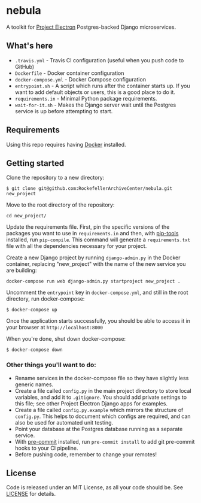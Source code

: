 # nebula
A toolkit for [Project Electron](http://projectelectron.rockarch.org/) Postgres-backed Django microservices.

## What's here

- `.travis.yml` - Travis CI configuration (useful when you push code to GitHub)
- `Dockerfile` - Docker container configuration
- `docker-compose.yml` - Docker Compose configuration
- `entrypoint.sh` - A script which runs after the container starts up. If you want to add default objects or users, this is a good place to do it.
- `requirements.in` - Minimal Python package requirements.
- `wait-for-it.sh` - Makes the Django server wait until the Postgres service is up before attempting to start.

## Requirements

Using this repo requires having [Docker](https://store.docker.com/search?type=edition&offering=community) installed.

## Getting started

Clone the repository to a new directory:

    $ git clone git@github.com:RockefellerArchiveCenter/nebula.git new_project

Move to the root directory of the repository:

    cd new_project/

Update the requirements file. First, pin the specific versions of the packages you want to use in `requirements.in` and then, with [pip-tools](https://github.com/jazzband/pip-tools) installed, run `pip-compile`. This command will generate a `requirements.txt` file with all the dependencies necessary for your project.

Create a new Django project by running `django-admin.py` in the Docker container, replacing "new_project" with the name of the new service you are building:

    docker-compose run web django-admin.py startproject new_project .

Uncomment the `entrypoint` key in `docker-compose.yml`, and still in the root directory, run docker-compose:

    $ docker-compose up

Once the application starts successfully, you should be able to access it in your browser at `http://localhost:8000`

When you're done, shut down docker-compose:

    $ docker-compose down


### Other things you'll want to do:
- Rename services in the docker-compose file so they have slightly less generic names.
- Create a file called `config.py` in the main project directory to store local variables, and add it to `.gitignore`. You should add private settings to this file; see other Project Electron Django apps for examples.
- Create a file called `config.py.example` which mirrors the structure of `config.py`. This helps to document which configs are required, and can also be used for automated unit testing.
- Point your database at the Postgres database running as a separate service.
- With [pre-commit](https://pre-commit.com/) installed, run `pre-commit install` to add git pre-commit hooks to your CI pipeline.
- Before pushing code, remember to change your remotes!

## License

Code is released under an MIT License, as all your code should be. See [LICENSE](LICENSE) for details.
